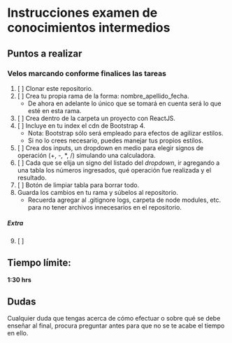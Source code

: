 # Instrucciones examen de conocimientos intermedios

## Puntos a realizar
### Velos marcando conforme finalices las tareas
1. [ ] Clonar este repositorio.
2. [ ] Crea tu propia rama de la forma: nombre_apellido_fecha.
   * De ahora en adelante lo único que se tomará en cuenta será lo que esté en esta rama.
3. [ ] Crea dentro de la carpeta un proyecto con ReactJS.
4. [ ] Incluye en tu index el cdn de Bootstrap 4.
   * Nota: Bootstrap sólo será empleado para efectos de agilizar estilos.
   * Si no lo crees necesario, puedes manejar tus propios estilos.
5. [ ] Crea dos inputs, un dropdown en medio para elegir signos de operación (+, -, \*, /) simulando una calculadora.
6. [ ] Cada que se elija un signo del listado del *dropdown*, ir agregando a una tabla los números ingresados, qué operación fue realizada y el resultado.
7. [ ] Botón de limpiar tabla para borrar todo.
8. Guarda los cambios en tu rama y súbelos al repositorio.
   * Recuerda agregar al .gitignore logs, carpeta de node modules, etc. para no tener archivos innecesarios en el repositorio.
##### Extra
9. [ ]

## Tiempo límite:
**1:30 hrs**

## Dudas
Cualquier duda que tengas acerca de cómo efectuar o sobre qué se debe enseñar al final, procura preguntar antes para que no se te acabe el tiempo en ello.
